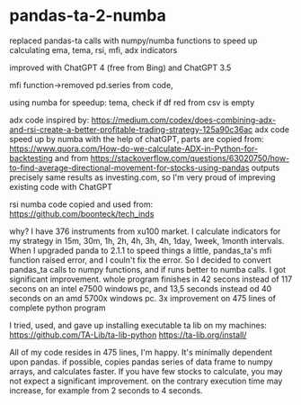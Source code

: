 # pandas-ta-2-numba
replaced pandas-ta calls with numpy/numba functions to speed up calculating ema, tema, rsi, mfi, adx indicators

improved with ChatGPT 4 (free from Bing) and ChatGPT 3.5

mfi function->removed pd.series from code, 

using numba for speedup: tema, check if df red from csv is empty

adx code inspired by: https://medium.com/codex/does-combining-adx-and-rsi-create-a-better-profitable-trading-strategy-125a90c36ac
adx code speed up by numba with the help of chatGPT, parts are copied from: https://www.quora.com/How-do-we-calculate-ADX-in-Python-for-backtesting and from https://stackoverflow.com/questions/63020750/how-to-find-average-directional-movement-for-stocks-using-pandas
outputs precisely same results as investing.com, so I'm very proud of impreving existing code with ChatGPT

rsi numba code copied and used from: https://github.com/boonteck/tech_inds

why?
I have 376 instruments from xu100 market. I calculate indicators for my strategy in 15m, 30m, 1h, 2h, 4h, 3h, 4h, 1day, 1week, 1month intervals.
When I upgraded panda to 2.1.1 to speed things a little, pandas_ta's mfi function raised error, and I couln't fix the error. So I decided to convert pandas_ta calls to numpy functions, and if runs better to numba calls.
I got significant improvement. whole program finishes in 42 secons instead of 117 secons on an intel e7500 windows pc, and 13,5 seconds instead od 40 seconds on an amd 5700x windows pc.
3x improvement on 475 lines of complete python program

I tried, used, and gave up installing executable ta lib on my machines:
https://github.com/TA-Lib/ta-lib-python
https://ta-lib.org/install/

All of my code resides in 475 lines, I'm happy.
It's minimally dependent upon pandas. if possible, copies pandas series of data frame to numpy arrays, and calculates faster.
If you have few stocks to calculate, you may not expect a significant improvement. on the contrary execution time may increase, for example from 2 seconds to 4 seconds.
